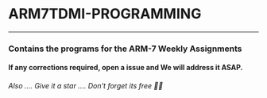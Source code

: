 # ARM7TDMI-PROGRAMMING

<hr>
<h3>Contains the programs for the ARM-7 Weekly Assignments</h3>

<h4>If any corrections required,  open a issue and We will address it ASAP.</h4>
<h6>
Also .... Give it a star .... Don't forget its free 🤣😉
</h6>
